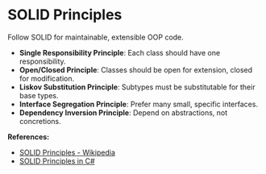 # SOLID Principles

Follow SOLID for maintainable, extensible OOP code.

- **Single Responsibility Principle**: Each class should have one responsibility.
- **Open/Closed Principle**: Classes should be open for extension, closed for modification.
- **Liskov Substitution Principle**: Subtypes must be substitutable for their base types.
- **Interface Segregation Principle**: Prefer many small, specific interfaces.
- **Dependency Inversion Principle**: Depend on abstractions, not concretions.

**References:**
- [SOLID Principles - Wikipedia](https://en.wikipedia.org/wiki/SOLID)
- [SOLID Principles in C#](https://learn.microsoft.com/en-us/dotnet/architecture/modern-web-apps-azure/common-web-application-architectures#solid-principles)
